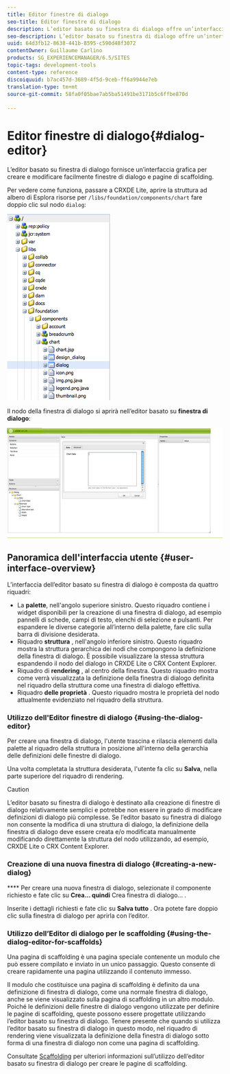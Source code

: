 ```yaml
---
title: Editor finestre di dialogo
seo-title: Editor finestre di dialogo
description: L’editor basato su finestra di dialogo offre un’interfaccia grafica per la creazione e la modifica di finestre di dialogo e pagine di scaffolding
seo-description: L’editor basato su finestra di dialogo offre un’interfaccia grafica per la creazione e la modifica di finestre di dialogo e pagine di scaffolding
uuid: 64d3fb12-8638-441b-8595-c590d48f3072
contentOwner: Guillaume Carlino
products: SG_EXPERIENCEMANAGER/6.5/SITES
topic-tags: development-tools
content-type: reference
discoiquuid: b7ac457d-3689-4f5d-9ceb-ff6a9944e7eb
translation-type: tm+mt
source-git-commit: 58fa0f05bae7ab5ba51491be3171b5c6ffbe870d

---
```



# Editor finestre di dialogo{#dialog-editor}

L’editor basato su finestra di dialogo fornisce un’interfaccia grafica per creare e modificare facilmente finestre di dialogo e pagine di scaffolding.

Per vedere come funziona, passare a CRXDE Lite, aprire la struttura ad albero di Esplora risorse per `/libs/foundation/components/chart` fare doppio clic sul nodo `dialog`:

![chlimage_1-247](assets/chlimage_1-247.png)

Il nodo della finestra di dialogo si aprirà nell’editor basato su **finestra di dialogo**:

![screen_shot_2012-02-01at25033pm](assets/screen_shot_2012-02-01at25033pm.png)

## Panoramica dell&#39;interfaccia utente {#user-interface-overview}

L’interfaccia dell’editor basato su finestra di dialogo è composta da quattro riquadri:

* La **palette**, nell&#39;angolo superiore sinistro. Questo riquadro contiene i widget disponibili per la creazione di una finestra di dialogo, ad esempio pannelli di schede, campi di testo, elenchi di selezione e pulsanti. Per espandere le diverse categorie all’interno della palette, fare clic sulla barra di divisione desiderata.
* Riquadro **struttura** , nell&#39;angolo inferiore sinistro. Questo riquadro mostra la struttura gerarchica dei nodi che compongono la definizione della finestra di dialogo. È possibile visualizzare la stessa struttura espandendo il nodo del dialogo in CRXDE Lite o CRX Content Explorer.
* Riquadro di **rendering** , al centro della finestra. Questo riquadro mostra come verrà visualizzata la definizione della finestra di dialogo definita nel riquadro della struttura come una finestra di dialogo effettiva.
* Riquadro **delle proprietà** . Questo riquadro mostra le proprietà del nodo attualmente evidenziato nel riquadro della struttura.

### Utilizzo dell&#39;Editor finestre di dialogo {#using-the-dialog-editor}

Per creare una finestra di dialogo, l&#39;utente trascina e rilascia elementi dalla palette al riquadro della struttura in posizione all&#39;interno della gerarchia delle definizioni delle finestre di dialogo.

Una volta completata la struttura desiderata, l&#39;utente fa clic su **Salva**, nella parte superiore del riquadro di rendering.

>[!CAUTION]
>
>L’editor basato su finestra di dialogo è destinato alla creazione di finestre di dialogo relativamente semplici e potrebbe non essere in grado di modificare definizioni di dialogo più complesse. Se l’editor basato su finestra di dialogo non consente la modifica di una struttura di dialogo, la definizione della finestra di dialogo deve essere creata e/o modificata manualmente modificando direttamente la struttura del nodo utilizzando, ad esempio, CRXDE Lite o CRX Content Explorer.

### Creazione di una nuova finestra di dialogo {#creating-a-new-dialog}

**** Per creare una nuova finestra di dialogo, selezionate il componente richiesto e fate clic su **Crea... quindi** Crea finestra di dialogo... .

Inserite i dettagli richiesti e fate clic su **Salva tutto** . Ora potete fare doppio clic sulla finestra di dialogo per aprirla con l’editor.

### Utilizzo dell’Editor di dialogo per le scaffolding {#using-the-dialog-editor-for-scaffolds}

Una pagina di scaffolding è una pagina speciale contenente un modulo che può essere compilato e inviato in un unico passaggio. Questo consente di creare rapidamente una pagina utilizzando il contenuto immesso.

Il modulo che costituisce una pagina di scaffolding è definito da una definizione di finestra di dialogo, come una normale finestra di dialogo, anche se viene visualizzato sulla pagina di scaffolding in un altro modulo. Poiché le definizioni delle finestre di dialogo vengono utilizzate per definire le pagine di scaffolding, queste possono essere progettate utilizzando l’editor basato su finestra di dialogo. Tenere presente che quando si utilizza l’editor basato su finestra di dialogo in questo modo, nel riquadro di rendering viene visualizzata la definizione della finestra di dialogo sotto forma di una finestra di dialogo non come una pagina di scaffolding.

Consultate [Scaffolding](/help/sites-authoring/scaffolding.md) per ulteriori informazioni sull’utilizzo dell’editor basato su finestra di dialogo per creare le pagine di scaffolding.
